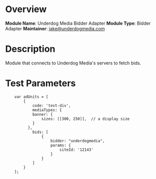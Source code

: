 # Overview

**Module Name**: Underdog Media Bidder Adapter
**Module Type**: Bidder Adapter
**Maintainer**: jake@underdogmedia.com

# Description

Module that connects to Underdog Media's servers to fetch bids.

# Test Parameters
```
    var adUnits = [
        {
            code: 'test-div',
            mediaTypes: {
            banner: {
                sizes: [[300, 250]],  // a display size
            }
          },
            bids: [
                {
                    bidder: "underdogmedia",
                    params: {
                        siteId: '12143'
                    }
                }
            ]
        }
    ];
```